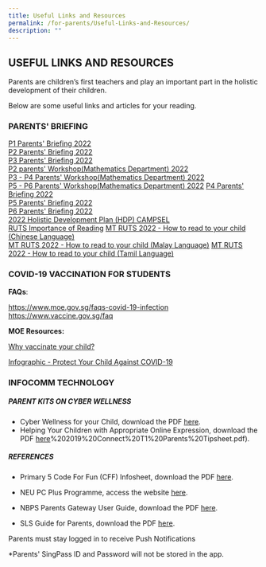 ```yaml
---
title: Useful Links and Resources
permalink: /for-parents/Useful-Links-and-Resources/
description: ""
---
```

## USEFUL LINKS AND RESOURCES


Parents are children’s first teachers and play an important part in the holistic development of their children.  
  
Below are some useful links and articles for your reading.  


### PARENTS' BRIEFING


[P1 Parents' Briefing 2022]()  
[P2 Parents' Briefing 2022]()  
[P3 Parents' Briefing 2022]()  
[P2 parents' Workshop(Mathematics Department) 2022](/files/2022%20P2%20Math%20Parents%20Workshop%202022_Final_25Feb2022.pdf)  
[P3 - P4 Parents' Workshop(Mathematics Department) 2022](/files/2022%20P3%20and%20P4%20Parents%20Workshop%202022%20for%20upload.pdf)  
[P5 - P6 Parents' Workshop(Mathematics Department) 2022](/files/2022%20P5%20and%20P6%20Math%20Workshop%20for%20Parents%202022.pdf)
[P4 Parents' Briefing 2022]()  
[P5 Parents' Briefing 2022]()  
[P6 Parents' Briefing 2022]()  
[2022 Holistic Development Plan (HDP) CAMPSEL](/files/2022%20Holistic%20Development%20Plan%20HDP%202022_for%20website.pdf)  
[RUTS Importance of Reading](/files/RUTS_Importance%20of%20Reading_For%20school%20website.pdf)
[MT RUTS 2022 - How to read to your child (Chinese Language)](https://navalbasepri-moe-edu-sg-admin.cwp.sg/qql/slot/u726/Parent%20Resources/RUTS/MT%20RUTS%202022%20-%20How%20to%20read%20to%20your%20child%20Chinese%20Language.pdf)  
[MT RUTS 2022 - How to read to your child (Malay Language)](/files/MT%20RUTS%202022%20-%20How%20to%20read%20to%20your%20child%20Chinese%20Language.pdf)
[MT RUTS 2022 - How to read to your child (Tamil Language)](/files/MT%20RUTS%202022%20-%20How%20to%20read%20to%20your%20child%20Tamil%20Language.pdf)


### COVID-19 VACCINATION FOR STUDENTS


**FAQs**:  

[https://www.moe.gov.sg/faqs-covid-19-infection  
](https://www.moe.gov.sg/faqs-covid-19-infection)[https://www.vaccine.gov.sg/faq  
](https://www.vaccine.gov.sg/faq)

  

**MOE Resources:**

[Why vaccinate your child?](/files/Why%20vaccinate%20your%20child.pdf)

[Infographic - Protect Your Child Against COVID-19](/files/Infographic%20-%20Protect%20Your%20Child%20Against%20COVID-19.pdf)




### INFOCOMM TECHNOLOGY


##### PARENT KITS ON CYBER WELLNESS   

*   Cyber Wellness for your Child, download the PDF [here](https://navalbasepri.moe.edu.sg/qql/slot/u726/Parents%20Support%20Group/Parents%20resources/Parent%20Kit%20-%20Cyber%20Wellness%20for%20your%20Child.pdf).
*   Helping Your Children with Appropriate Online Expression, download the PDF [here](https://navalbasepri.moe.edu.sg/qql/slot/u726/Parents%20Support%20Group/Parents%20resources/2019/3B)%202019%20Connect%20T1%20Parents%20Tipsheet.pdf).



##### REFERENCES

*   Primary 5 Code For Fun (CFF) Infosheet, download the PDF [here](https://navalbasepri.moe.edu.sg/qql/slot/u726/Parent%20Resources/CFF%20Infosheet%202021.pdf).
*   NEU PC Plus Programme, access the website [here](https://www.imda.gov.sg/programme-listing/neu-pc-plus).  
    
*   NBPS Parents Gateway User Guide, download the PDF [here](https://navalbasepri.moe.edu.sg/qql/slot/u726/Parents%20Support%20Group/Parents%20resources/NBPS%20Parents%20Gateway%20Userguide.pdf).
*   SLS Guide for Parents, download the PDF [here](https://navalbasepri.moe.edu.sg/qql/slot/u726/Parents%20Support%20Group/Parents%20resources/2019/SLS%20guide%20for%20parents.pdf).  
    

Parents must stay logged in to receive Push Notifications

\*Parents' SingPass ID and Password will not be stored in the app.